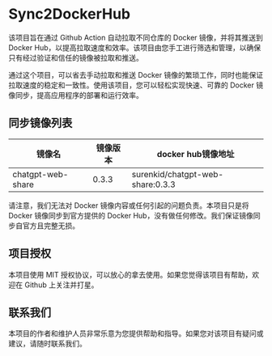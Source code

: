 # Sync2DockerHub

该项目旨在通过 Github Action 自动拉取不同仓库的 Docker 镜像，并将其推送到 Docker Hub，以提高拉取速度和效率。该项目由您手工进行筛选和管理，以确保只有经过验证和信任的镜像被拉取和推送。

通过这个项目，可以省去手动拉取和推送 Docker 镜像的繁琐工作，同时也能保证拉取速度的稳定和一致性。使用该项目，您可以轻松实现快速、可靠的 Docker 镜像同步，提高应用程序的部署和运行效率。

## 同步镜像列表

| 镜像名           | 镜像版本 | docker hub镜像地址            |
|------------------|----------|----------------------------|
| chatgpt-web-share | 0.3.3    | surenkid/chatgpt-web-share:0.3.3 |

请注意，我们无法对 Docker 镜像内容或任何引起的问题负责。本项目只是将 Docker 镜像同步到官方提供的 Docker Hub，没有做任何修改。我们保证镜像同步自官方且完整无损。

## 项目授权

本项目使用 MIT 授权协议，可以放心的拿去使用。如果您觉得该项目有帮助，欢迎在 Github 上关注并打星。

## 联系我们

本项目的作者和维护人员非常乐意为您提供帮助和指导。如果您对该项目有疑问或建议，请随时联系我们。
